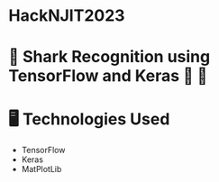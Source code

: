 # HackNJIT2023
<h1> 🦈 Shark Recognition using TensorFlow and Keras 👀 🦈 </h1>


<h1>  </h1>

<h1>  </h1>

<h1> 🖥️ Technologies Used </h1>

<ul>
  <li>TensorFlow</li>
  <li>Keras</li>
  <li>MatPlotLib</li>
  
</ul>
